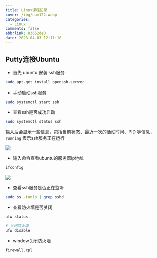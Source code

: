 ```yaml
---
title: Linux课程记录
cover: /img/num122.webp
categories:
  - Linux
comments: false
abbrlink: 83652de0
date: 2023-04-03 12:11:18
---
```


## Putty连接Ubuntu

- 首先 ubuntu 安装 ssh服务

```bash
sudo apt-get install openssh-server
```

- 手动启动ssh服务

```bash
sudo systemctl start ssh
```

- 查看ssh是否成功启动

```bash
sudo systemctl status ssh
```

输入后会显示一些信息，包括当前状态、最近一次的活动时间、PID 等信息，`running` 表示ssh服务正在运行

![](https://image-1309791158.cos.ap-guangzhou.myqcloud.com/其他/QQ截图20230403122310.webp)

- 输入命令查看ubuntu的服务器ip地址

```bash
ifconfig
```

![](https://image-1309791158.cos.ap-guangzhou.myqcloud.com/其他/QQ截图20230403123017.webp)

- 查看ssh服务是否正在监听

```bash
sudo ss -tunlp | grep sshd
```

- 查看防火墙是否关闭

```bash
ufw status

# 关闭防火墙
ufw disable
```

- window关闭防火墙

```
firewall.cpl
```

